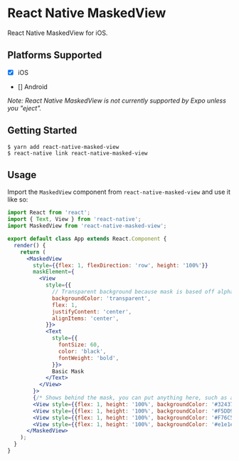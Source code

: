 # React Native MaskedView
React Native MaskedView for iOS.

## Platforms Supported

- [x] iOS
- [] Android

_Note: React Native MaskedView is not currently supported by Expo unless you "eject"._

## Getting Started

```
$ yarn add react-native-masked-view
$ react-native link react-native-masked-view
```

## Usage

Import the `MaskedView` component from `react-native-masked-view` and use it like so:

```jsx
import React from 'react';
import { Text, View } from 'react-native';
import MaskedView from 'react-native-masked-view';

export default class App extends React.Component {
  render() {
    return (
      <MaskedView
        style={{flex: 1, flexDirection: 'row', height: '100%'}}
        maskElement={
          <View
            style={{
              // Transparent background because mask is based off alpha channel.
              backgroundColor: 'transparent',
              flex: 1,
              justifyContent: 'center',
              alignItems: 'center',
            }}>
            <Text
              style={{
                fontSize: 60,
                color: 'black',
                fontWeight: 'bold',
              }}>
              Basic Mask
            </Text>
          </View>
        }>
        {/* Shows behind the mask, you can put anything here, such as an image */}
        <View style={{flex: 1, height: '100%', backgroundColor: '#324376'}} />
        <View style={{flex: 1, height: '100%', backgroundColor: '#F5DD90'}} />
        <View style={{flex: 1, height: '100%', backgroundColor: '#F76C5E'}} />
        <View style={{flex: 1, height: '100%', backgroundColor: '#e1e1e1'}} />
      </MaskedView>
    );
  }
}
```